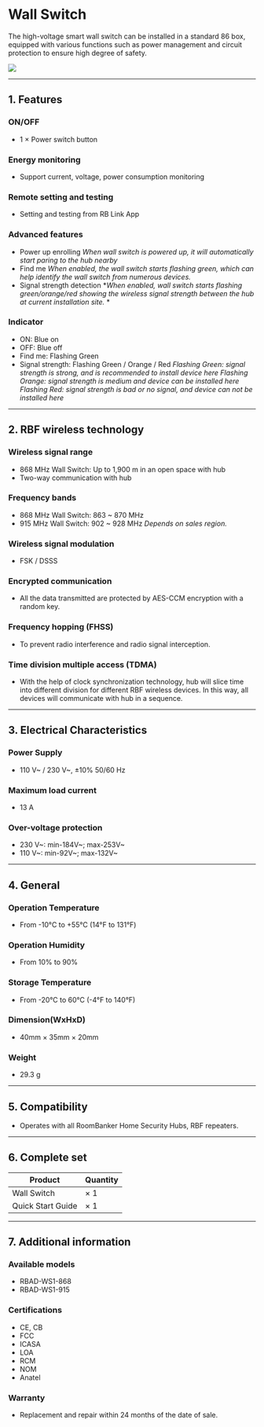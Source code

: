﻿# Wall Switch

The high-voltage smart wall switch can be installed in a standard 86 box, equipped with various functions such as power management and circuit protection to ensure high degree of safety.

<div style={{textAlign:'center'}}>
<img src="https://dusunprj.oss-us-west-1.aliyuncs.com/roombanker/1-%E9%80%8F%E8%A7%86%E5%9B%BE-2.png" style={{textAlign:'center',width:'30%'}} /> 
</div>

------

## 1. Features

### ON/OFF

* 1 × Power switch button

### Energy monitoring

* Support current, voltage, power consumption monitoring

### Remote setting and testing

* Setting and testing from RB Link App

### Advanced features

* Power up enrolling
  *When wall switch is powered up, it will automatically start paring to the hub nearby*
* Find me
  *When enabled, the wall switch starts flashing green, which can help identify the wall switch from numerous devices.*
* Signal strength detection
  **When enabled, wall switch starts flashing green/orange/red showing the wireless signal strength between the hub at current installation site.* * 

### Indicator

* ON: Blue on
* OFF: Blue off
* Find me: Flashing Green
* Signal strength: Flashing Green / Orange / Red
  *Flashing Green: signal strength is strong, and is recommended to install device here*
  *Flashing Orange: signal strength is medium and device can be installed here*
  *Flashing Red: signal strength is bad or no signal, and device can not be installed here*

------

## 2. RBF wireless technology

### Wireless signal range

* 868 MHz Wall Switch: Up to 1,900 m in an open space with hub
* Two-way communication with hub

### Frequency bands

* 868 MHz Wall Switch: 863 ~ 870 MHz
* 915 MHz Wall Switch: 902 ~ 928 MHz
  *Depends on sales region.*

### Wireless signal modulation

* FSK / DSSS

### Encrypted communication

* All the data transmitted are protected by AES-CCM encryption with a random key.

### Frequency hopping (FHSS)

* To prevent radio interference and radio signal interception.

### Time division multiple access (TDMA)

* With the help of clock synchronization technology, hub will slice time into different division for different RBF wireless devices. In this way, all devices will communicate with hub in a sequence.

------

## 3. Electrical Characteristics

### Power Supply

* 110 V~ / 230 V~, ±10% 50/60 Hz

### Maximum load current

* 13 A

### Over-voltage protection

* 230 V~: min-184V~; max-253V~
* 110 V~: min-92V~; max-132V~

------

## 4. General

### Operation Temperature

* From -10°С to +55°С (14°F to 131°F)

### Operation Humidity

* From 10% to 90%

### Storage Temperature

* From -20°C to 60°C (-4°F to 140°F)

### Dimension(WxHxD)

* 40mm × 35mm × 20mm

### Weight

* 29.3 g

------

## 5. Compatibility

* Operates with all RoomBanker Home Security Hubs,  RBF repeaters.

------

## 6. Complete set

| Product           | Quantity |
| ----------------- | -------- |
| Wall Switch       | × 1      |
| Quick Start Guide | × 1      |



------

## 7. Additional information

### Available models

* RBAD-WS1-868
* RBAD-WS1-915

### Certifications

* CE, CB
* FCC
* ICASA
* LOA
* RCM
* NOM
* Anatel

### Warranty

* Replacement and repair within 24 months of the date of sale. 
